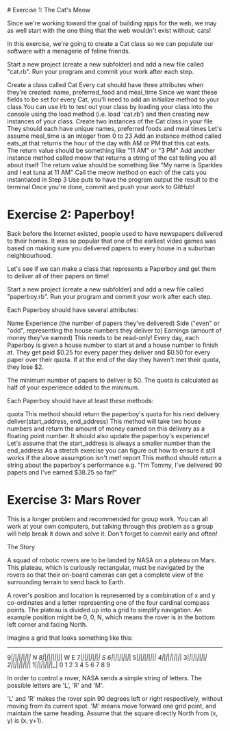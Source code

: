 # Exercise 1: The Cat's Meow

Since we're working toward the goal of building apps for the web, we may as well start with the one thing that the web wouldn't exist without: cats!

In this exercise, we're going to create a Cat class so we can populate our software with a menagerie of feline friends.

Start a new project (create a new subfolder) and add a new file called "cat.rb". Run your program and commit your work after each step.

Create a class called Cat
Every cat should have three attributes when they're created: name, preferred_food and meal_time
Since we want these fields to be set for every Cat, you'll need to add an initialize method to your class
You can use irb to test out your class by loading your class into the console using the load method (i.e. load 'cat.rb') and then creating new instances of your class.
Create two instances of the Cat class in your file
They should each have unique names, preferred foods and meal times
Let's assume meal_time is an integer from 0 to 23
Add an instance method called eats_at that returns the hour of the day with AM or PM that this cat eats.
The return value should be something like "11 AM" or "3 PM"
Add another instance method called meow that returns a string of the cat telling you all about itself
The return value should be something like "My name is Sparkles and I eat tuna at 11 AM"
Call the meow method on each of the cats you instantiated in Step 3
Use puts to have the program output the result to the terminal
Once you're done, commit and push your work to GitHub!

# Exercise 2: Paperboy!

Back before the Internet existed, people used to have newspapers delivered to their homes. It was so popular that one of the earliest video games was based on making sure you delivered papers to every house in a suburban neighbourhood.

Let's see if we can make a class that represents a Paperboy and get them to deliver all of their papers on time!

Start a new project (create a new subfolder) and add a new file called "paperboy.rb". Run your program and commit your work after each step.

Each Paperboy should have several attributes:

Name
Experience (the number of papers they've delivered)
Side ("even" or "odd", representing the house numbers they deliver to)
Earnings (amount of money they've earned)
This needs to be read-only!
Every day, each Paperboy is given a house number to start at and a house number to finish at. They get paid $0.25 for every paper they deliver and $0.50 for every paper over their quota. If at the end of the day they haven't met their quota, they lose $2.

The minimum number of papers to deliver is 50. The quota is calculated as half of your experience added to the minimum.

Each Paperboy should have at least these methods:

quota
This method should return the paperboy's quota for his next delivery
deliver(start_address, end_address)
This method will take two house numbers and return the amount of money earned on this delivery as a floating point number. It should also update the paperboy's experience!
Let's assume that the start_address is always a smaller number than the end_address
As a stretch exercise you can figure out how to ensure it still works if the above assumption isn't met!
report
This method should return a string about the paperboy's performance
e.g. "I'm Tommy, I've delivered 90 papers and I've earned $38.25 so far!"

# Exercise 3: Mars Rover

This is a longer problem and recommended for group work. You can all work at your own computers, but talking through this problem as a group will help break it down and solve it. Don't forget to commit early and often!

The Story

A squad of robotic rovers are to be landed by NASA on a plateau on Mars. This plateau, which is curiously rectangular, must be navigated by the rovers so that their on-board cameras can get a complete view of the surrounding terrain to send back to Earth.

A rover's position and location is represented by a combination of x and y co-ordinates and a letter representing one of the four cardinal compass points. The plateau is divided up into a grid to simplify navigation. An example position might be 0, 0, N, which means the rover is in the bottom left corner and facing North.

Imagine a grid that looks something like this:

  _ _ _ _ _ _ _ _ _
9|_|_|_|_|_|_|_|_|_|        N
8|_|_|_|_|_|_|_|_|_|      W   E
7|_|_|_|_|_|_|_|_|_|        S
6|_|_|_|_|_|_|_|_|_|
5|_|_|_|_|_|_|_|_|_|
4|_|_|_|_|_|_|_|_|_|
3|_|_|_|_|_|_|_|_|_|
2|_|_|_|_|_|_|_|_|_|
1|_|_|_|_|_|_|_|_|_|
0 1 2 3 4 5 6 7 8 9

In order to control a rover, NASA sends a simple string of letters. The possible letters are 'L', 'R' and 'M'.

'L' and 'R' makes the rover spin 90 degrees left or right respectively, without moving from its current spot.
'M' means move forward one grid point, and maintain the same heading.
Assume that the square directly North from (x, y) is (x, y+1).
